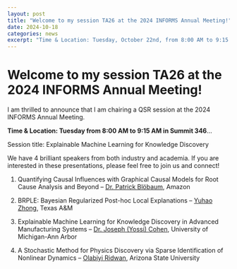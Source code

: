 ```yaml
---
layout: post
title: "Welcome to my session TA26 at the 2024 INFORMS Annual Meeting!"
date: 2024-10-18
categories: news
excerpt: "Time & Location: Tuesday, October 22nd, from 8:00 AM to 9:15 AM in Summit 346"
---
```

# Welcome to my session TA26 at the 2024 INFORMS Annual Meeting!

I am thrilled to announce that I am chairing a QSR session at the 2024 INFORMS Annual Meeting.

**Time & Location: Tuesday from 8:00 AM to 9:15 AM in Summit 346**...

Session title: Explainable Machine Learning for Knowledge Discovery 

We have 4 brilliant speakers from both industry and academia. If you are interested in these presentations, please feel free to join us and connect! 

1. Quantifying Causal Influences with Graphical Causal Models for Root Cause Analysis and Beyond – <a href="https://www.linkedin.com/in/patrickbloebaum/?lipi=urn%3Ali%3Apage%3Ad_flagship3_detail_base%3BAe%2FX7gkZSAO4o5e8Ii6faw%3D%3D" target="_blank" rel="noopener noreferrer">Dr. Patrick Blöbaum</a>, Amazon 

2. BRPLE: Bayesian Regularized Post-hoc Local Explanations – <a href="https://www.yuhao-zhong.com" target="_blank" rel="noopener noreferrer">Yuhao Zhong</a>, Texas A&M 

3. Explainable Machine Learning for Knowledge Discovery in Advanced Manufacturing Systems – <a href="https://www.linkedin.com/in/joseph-yossi-cohen-348296127/?lipi=urn%3Ali%3Apage%3Ad_flagship3_detail_base%3BAe%2FX7gkZSAO4o5e8Ii6faw%3D%3D" target="_blank" rel="noopener noreferrer">Dr. Joseph (Yossi) Cohen</a>, University of Michigan-Ann Arbor 

4. A Stochastic Method for Physics Discovery via Sparse Identification of Nonlinear Dynamics – <a href="https://www.linkedin.com/in/olabiyi-ridwan/?lipi=urn%3Ali%3Apage%3Ad_flagship3_detail_base%3BAe%2FX7gkZSAO4o5e8Ii6faw%3D%3D" target="_blank" rel="noopener noreferrer">Olabiyi Ridwan</a>, Arizona State University 
